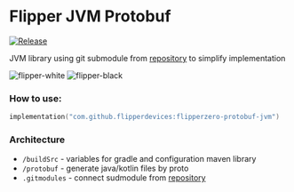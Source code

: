 # Flipper JVM Protobuf

 [![Release](https://jitpack.io/v/flipperdevices/flipperzero-protobuf-jvm.svg)](https://jitpack.io/#flipperdevices/flipperzero-protobuf-jvm)

JVM library using git submodule from [repository](https://github.com/flipperdevices/flipperzero-protobuf) to simplify implementation

![flipper-white](https://user-images.githubusercontent.com/35292229/165945177-8b160087-ce55-46be-a3df-a147f610aef8.png#gh-light-mode-only)
![flipper-black](https://user-images.githubusercontent.com/35292229/165945977-5b86227f-9286-4c6a-9dc0-beaa51dc51b9.png#gh-dark-mode-only)

### How to use:
```kotlin
implementation("com.github.flipperdevices:flipperzero-protobuf-jvm")
```

### Architecture

- `/buildSrc` - variables for gradle and configuration maven library
- `/protobuf` - generate java/kotlin files by proto
- `.gitmodules` - connect sudmodule from [repository](https://github.com/flipperdevices/flipperzero-protobuf)
